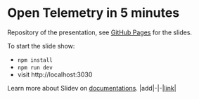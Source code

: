 # Open Telemetry in 5 minutes

Repository of the presentation,
see [GitHub Pages](https://rangzen.github.io/opentelemetry-in-5-minutes/) for the slides.

To start the slide show:

- `npm install`
- `npm run dev`
- visit http://localhost:3030

Learn more about Slidev on [documentations](https://sli.dev/).
|add|-|-|[link](https://rangzen.github.io/add/)|
